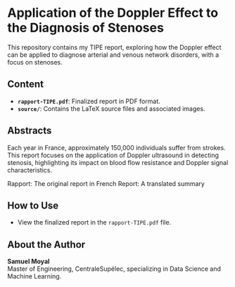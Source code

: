 # Application of the Doppler Effect to the Diagnosis of Stenoses

This repository contains my TIPE report, exploring how the Doppler effect can be applied to diagnose arterial and venous network disorders, with a focus on stenoses.

## Content
- **`rapport-TIPE.pdf`**: Finalized report in PDF format.
- **`source/`**: Contains the LaTeX source files and associated images.

## Abstracts
Each year in France, approximately 150,000 individuals suffer from strokes. This report focuses on the application of Doppler ultrasound in detecting stenosis, highlighting its impact on blood flow resistance and Doppler signal characteristics.

Rapport: The original report in French 
Report: A translated summary

## How to Use
- View the finalized report in the `rapport-TIPE.pdf` file.

## About the Author
**Samuel Moyal**  
Master of Engineering, CentraleSupélec, specializing in Data Science and Machine Learning.
